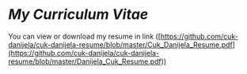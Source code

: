 # *My Curriculum Vitae*

You can view or download my resume in link 
([https://github.com/cuk-danijela/cuk-danijela-resume/blob/master/Cuk_Danijela_Resume.pdf](https://github.com/cuk-danijela/cuk-danijela-resume/blob/master/Danijela_Cuk_Resume.pdf))


